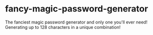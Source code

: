# fancy-magic-password-generator
The fanciest magic password generator and only one you'll ever need! Generating up to 128 characters in a unique combination!
